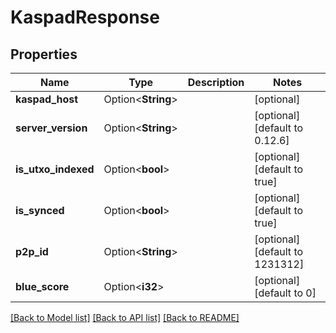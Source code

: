 # KaspadResponse

## Properties

| Name                | Type               | Description | Notes                          |
| ------------------- | ------------------ | ----------- | ------------------------------ |
| **kaspad_host**     | Option<**String**> |             | [optional]                     |
| **server_version**  | Option<**String**> |             | [optional][default to 0.12.6]  |
| **is_utxo_indexed** | Option<**bool**>   |             | [optional][default to true]    |
| **is_synced**       | Option<**bool**>   |             | [optional][default to true]    |
| **p2p_id**          | Option<**String**> |             | [optional][default to 1231312] |
| **blue_score**      | Option<**i32**>    |             | [optional][default to 0]       |

[[Back to Model list]](../README.md#documentation-for-models) [[Back to API list]](../README.md#documentation-for-api-endpoints) [[Back to README]](../README.md)
